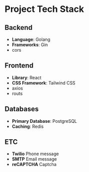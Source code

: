 # Project Tech Stack

## Backend

- **Language**: Golang
- **Frameworks**: Gin
- cors

## Frontend

- **Library**: React
- **CSS Framework**: Tailwind CSS
- axios
- routs

## Databases

- **Primary Database**: PostgreSQL
- **Caching**: Redis


## ETC
- **Twilio** Phone message
- **SMTP** Email message
- **reCAPTCHA** Captcha
